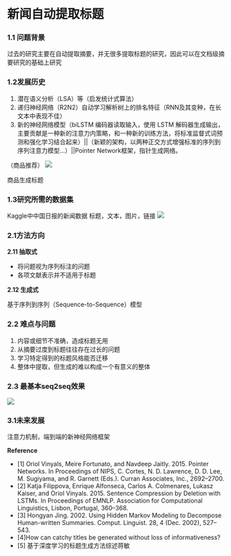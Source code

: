 # 新闻自动提取标题
### 1.1 问题背景
过去的研究主要在自动提取摘要，并无很多提取标题的研究，因此可以在文档级摘要研究的基础上研究
### 1.2发展历史
1. 潜在语义分析（LSA）等（启发统计式算法）
2. 递归神经网络（R2N2）自动学习解析树上的排名特征（RNN及其变种，在长文本中表现不佳）
3. 新的神经网络模型（biLSTM 编码器读取输入，使用 LSTM 解码器生成输出，主要贡献是一种新的注意力内策略，和一种新的训练方法，将标准监督式词预测和强化学习结合起来）||（新颖的架构，以两种正交方式增强标准的序列到序列注意力模型…）||Pointer Network框架，指针生成网络。  

（商品推荐）
![](https://image.zhihuishu.com/zhs/ablecommons/demo/202010/64d0e5ac20ae45cbb89256f55b801c4a.png)

商品生成标题
### 1.3研究所需的数据集
Kaggle中中国日报的新闻数据
标题，文本，图片，链接
![](https://image.zhihuishu.com/zhs/ablecommons/demo/202010/98fb3ab214a74c8da3ee5e97b296db55.png)

### 2.1方法方向
**2.11 抽取式**  

- 将问题视为序列标注的问题
- 各项文献表示并不适用于标题

**2.12 生成式**  

基于序列到序列（Sequence-to-Sequence）模型  

### 2.2 难点与问题
1. 内容或细节不准确，造成标题无用
2. 从摘要过度到标题往往存在过长的问题
3. 学习特定得到的标题风格能否迁移
4. 整体中提取，但生成的难以构成一个有意义的整体

### 2.3 最基本seq2seq效果
![](https://image.zhihuishu.com/zhs/ablecommons/demo/202010/aa2aa925281e4f6282f8054f90a85423.png)

### 3.1未来发展
注意力机制，端到端的新神经网络框架  

**Reference**
- [1] Oriol Vinyals, Meire Fortunato, and Navdeep Jaitly. 2015. Pointer Networks. In Proceedings of NIPS, C. Cortes, N. D. Lawrence, D. D. Lee, M. Sugiyama, and R. Garnett (Eds.). Curran Associates, Inc., 2692–2700.
- [2] Katja Filippova, Enrique Alfonseca, Carlos A. Colmenares, Lukasz Kaiser, and Oriol Vinyals. 2015. Sentence Compression by Deletion with LSTMs. In Proceedings of EMNLP. Association for Computational Linguistics, Lisbon, Portugal, 360–368.
- [3] Hongyan Jing. 2002. Using Hidden Markov Modeling to Decompose Human-written Summaries. Comput. Linguist. 28, 4 (Dec. 2002), 527–543.
- [4]How can catchy titles be generated without loss of informativeness?
- [5] 基于深度学习的标题生成方法综述蒋敏
